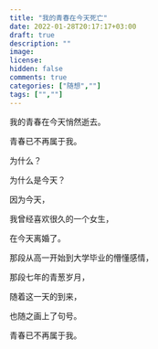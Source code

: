 ```yaml
---
title: "我的青春在今天死亡"
date: 2022-01-28T20:17:17+03:00
draft: true
description: ""
image: 
license: 
hidden: false
comments: true
categories: ["随想",""]
tags: ["",""]
---
```


我的青春在今天悄然逝去。

青春已不再属于我。

为什么？

为什么是今天？

因为今天，

我曾经喜欢很久的一个女生，

在今天离婚了。

那段从高一开始到大学毕业的懵懂感情，

那段七年的青葱岁月，

随着这一天的到来，

也随之画上了句号。

青春已不再属于我。